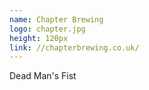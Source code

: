 ```yaml
---
name: Chapter Brewing
logo: chapter.jpg
height: 120px
link: //chapterbrewing.co.uk/
---
```

<ul style="list-style-type:none; margin:0; padding:0;">
  <li>Dead Man's Fist</li>
</ul>

